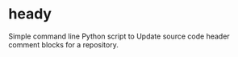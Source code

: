 heady
=====

Simple command line Python script to Update source code header comment blocks for a repository.

